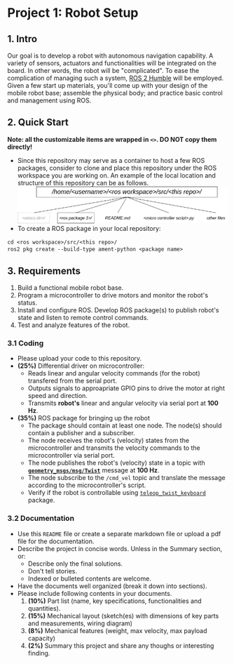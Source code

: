 # Project 1: Robot Setup

## 1. Intro
Our goal is to develop a robot with autonomous navigation capability. A variety of sensors, actuators and functionalities will be integrated on the board. In other words, the robot will be "complicated". To ease the complication of managing such a system, [ROS 2 Humble](https://docs.ros.org/en/humble/) will be employed. Given a few start up materials, you'll come up with your design of the mobile robot base; assemble the physical body; and practice basic control and management using ROS.  

## 2. Quick Start
**Note: all the customizable items are wrapped in `<>`. DO NOT copy them directly!**
- Since this repository may serve as a container to host a few ROS packages, consider to clone and place this repository under the ROS workspace you are working on. An example of the local location and structure of this repository can be as follows.![Alt text](repo_structure.png)
- To create a ROS package in your local repository:
```console
cd <ros workspace>/src/<this repo>/
ros2 pkg create --build-type ament-python <package name>
```

## 3. Requirements
1. Build a functional mobile robot base.
2. Program a microcontroller to drive motors and monitor the robot's status.
3. Install and configure ROS. Develop ROS package(s) to publish robot's state and listen to remote control commands. 
4. Test and analyze features of the robot.

### 3.1 Coding
- Please upload your code to this repository. 
- **(25%)** Differential driver on microcontroller:
    - Reads linear and angular velocity commands (for the robot) transfered from the serial port.
    - Outputs signals to approapriate GPIO pins to drive the motor at right speed and direction.
    - Transmits **robot's** linear and angular velocity via serial port at **100 Hz**.
- **(35%)** ROS package for bringing up the robot 
    - The package should contain at least one node. The node(s) should contain a publisher and a subscriber.
    - The node receives the robot's (velocity) states from the microcontroller and transmits the velocity commands to the microcontroller via serial port. 
    - The node publishes the robot's (velocity) state in a topic with **[`geometry_msgs/msg/Twist`](https://docs.ros2.org/latest/api/geometry_msgs/msg/TwistStamped.html)** message at **100 Hz**.
    - The node subscribe to the `/cmd_vel` topic and translate the message according to the microcontroller's script.
    - Verify if the robot is controllable using [`teleop_twist_keyboard`](https://index.ros.org/r/teleop_twist_keyboard/) package.
    
### 3.2 Documentation
- Use this `README` file or create a separate markdown file or upload a pdf file for the documentation.
- Describe the project in concise words. Unless in the Summary section, or:
    - Describe only the final solutions.
    - Don't tell stories.
    - Indexed or bulleted contents are welcome. 
- Have the documents well organized (break it down into sections). 
- Please include following contents in your documents.
    1. **(10%)** Part list (name, key specifications, functionalities and quantities).
    2. **(15%)** Mechanical layout (sketch(es) with dimensions of key parts and measurements, wiring diagram)
    3. **(8%)** Mechanical features (weight, max velocity, max payload capacity)
    4. **(2%)** Summary this project and share any thoughs or interesting finding.

